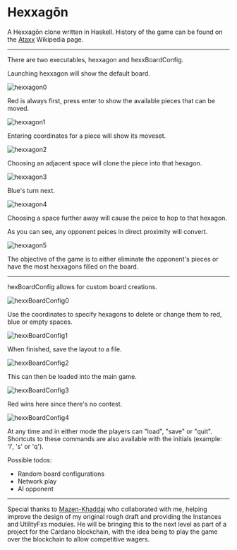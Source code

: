 # Hexxagōn

A Hexxagōn clone written in Haskell. History of the game can be found on the [Ataxx](https://en.wikipedia.org/wiki/Ataxx) Wikipedia page.

---

There are two executables, hexxagon and hexxBoardConfig.

Launching hexxagon will show the default board.

![hexxagon0](screenshots/hexxagon0.png)

Red is always first, press enter to show the available pieces that can be moved.

![hexxagon1](screenshots/hexxagon1.png)

Entering coordinates for a piece will show its moveset.

![hexxagon2](screenshots/hexxagon2.png)

Choosing an adjacent space will clone the piece into that hexagon.

![hexxagon3](screenshots/hexxagon3.png)

Blue's turn next.

![hexxagon4](screenshots/hexxagon4.png)

Choosing a space further away will cause the peice to hop to that hexagon. 

As you can see, any opponent peices in direct proximity will convert.

![hexxagon5](screenshots/hexxagon5.png)

The objective of the game is to either eliminate the opponent's pieces or have the most hexxagons filled on the board.

---

hexBoardConfig allows for custom board creations.

![hexxBoardConfig0](screenshots/hexxBoardConfig0.png)

Use the coordinates to specify hexagons to delete or change them to red, blue or empty spaces.

![hexxBoardConfig1](screenshots/hexxBoardConfig1.png)

When finished, save the layout to a file.

![hexxBoardConfig2](screenshots/hexxBoardConfig2.png)

This can then be loaded into the main game.

![hexxBoardConfig3](screenshots/hexxBoardConfig3.png)

Red wins here since there's no contest.

![hexxBoardConfig4](screenshots/hexxBoardConfig4.png)

At any time and in either mode the players can "load", "save" or "quit". Shortcuts to these commands are also available with the initials (example: 'l', 's' or 'q').

Possible todos:
* Random board configurations
* Network play
* AI opponent

---

Special thanks to [Mazen-Khaddaj](https://github.com/Dr-Mazen-Khaddaj) who collaborated with me, helping improve the design of my original rough draft and providing the Instances and UtilityFxs modules. He will be bringing this to the next level as part of a project for the Cardano blockchain, with the idea being to play the game over the blockchain to allow competitive wagers.
